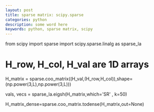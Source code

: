 ```yaml
---
layout: post
title: sparse matrix: scipy.sparse
categories: python
description: some word here
keywords: python, sparse matrix, scipy
---
```

from scipy import sparse
import scipy.sparse.linalg as sparse_la

# H_row, H_col, H_val are 1D arrays
H_matrix = sparse.coo_matrix((H_val,(H_row,H_col)),shape=(np.power(3,L),np.power(3,L)))

vals, vecs = sparse_la.eigsh(H_matrix,which='SR' , k=50)

H_matrix_dense=sparse.coo_matrix.todense(H_matrix,out=None)
